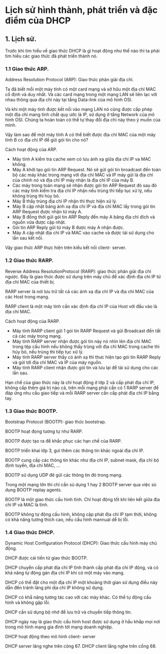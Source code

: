 # Lịch sử hình thành, phát triển và đặc điểm của DHCP

## 1. Lịch sử.

Trước khi tìm hiểu về giao thức DHCP là gì hoạt động như thế nào thì ta phải tìm hiếu các giao thức đã phát triển thành nó.

### 1.1 Giao thức ARP.

Address Resolution Protocol (ARP): Giao thức phân giải địa chỉ.

Ta đã biết mỗi một máy tính có một card mạng và sở hữu một địa chỉ MAC cố định và duy nhất. Và các card mạng trong một mạng LAN sẽ liên lạc với nhau thông qua địa chỉ này tại tầng Data-link của mô hình OSI.

Và khi một máy tính được kết nối vào mạng LAN nó cũng được cấp phép một địa chỉ mang tính chất quy ước là IP, sử dụng ở tầng Network của mô hình OSI. Chúng ta hoàn toàn có thể tự thay đổi địa chỉ này theo ý muốn của mình. 

Vậy làm sao để một máy tính A có thể biết được địa chỉ MAC của một máy tính B có địa chỉ IP để gửi gói tin cho nó?

Cách hoạt động của ARP.
- Máy tính A kiểm tra cache xem có lưu ánh xạ giữa địa chỉ IP va MAC không.
- Máy A khởi tạo gói tin ARP Request. Nó sẽ gửi  gói tin broadcast đến toàn bộ các máy khác trong mạng với địa chỉ MAC và IP máy gửi là địa chỉ của chính nó và địa chỉ IP máy nhận là địa chỉ IP của máy B.
- Các máy trong toàn mạng sẽ nhận được gói tin ARP Request đó sau đó các máy tính kiểm tra địa chỉ IP nhận nếu trùng thì tiếp tục xử lý, nếu không trùng thì hủy bỏ.
- Máy B thấy trùng địa chỉ IP nhận thì thực hiện xử lý.
- Máy B  cập nhật bảng ánh xạ địa chi IP và địa chỉ MAC lấy trong gói tin ARP Request được nhận từ máy A.
- Máy B đồng thởi gửi gói tin ARP Reply đến máy A băng địa chỉ đích và nguồn vừa được cập nhật.
- Gói tin ARP Reply gửi từ máy B được máy A nhận được.
- Máy A cập nhật địa chỉ IP và MAC vào cache và được tái sử dụng cho lần sau kết nối.

Vậy giao thức ARP thực hiện trên kiểu kết nối client- server.

### 1.2 Giao thức RARP.

Reverse Address ResolutionProtocol (RARP): giao thức phân giải địa chỉ ngược.
Đây là giao thức được sử dụng trên máy chủ để xác định địa chỉ IP từ  địa chỉ MAC của thiết bị.

RARP server là nơi lưu trữ tất cả các ánh xạ địa chỉ IP và địa chỉ MAC của các Host  trong mạng.

RARP client là một máy tính cần xác định địa chỉ IP của Host với đầu vào là địa chỉ MAC.

Cách hoạt động của RARP.
- Máy tính RARP client gửi 1 gói tin RARP Request và gửi Broadcast đến tất cả các máy trong mạng.
- Máy tính RARP server nhận được gói tin này nó nhìn lên địa chỉ MAC trong tệp cấu hình nếu không thấy trùng với địa chỉ MAC trong cache thì hủy bỏ, nếu trùng thì tiếp tục xử lý.
- Máy tính RARP server thấy có ánh xạ thì thưc hiện tạo gói tin RARP Reply và gửi tới địa chỉ MAC và IP của máy nguồn.
- Máy tính RARP client nhận được gói tin và lưu lại để tải sử dụng cho các lần sau.

Hạn chế của giao thức này là chỉ hoạt động ở lớp 2 và cấp phát địa chỉ IP, không cấp thêm giá trị nào cả, trên mỗi mạng phải cần có 1 RARP server để đáp ứng nhu cầu giao tiếp và mỗi RARP server cần cấp phát địa chỉ IP bằng tay.

### 1.3 Giao thức BOOTP.

Bootstrap Protocol (BOOTP): giao thức bootstrap.

BOOTP hoạt đọng tương tự như RARP.

BOOTP được tạo ra để khắc phục các hạn chế của RARP.

BOOTP triển khai lớp 3, gưi thêm các thông tin khác ngoài địa chỉ IP.

BOOTP cung cấp các thông tin khác như địa chỉ IP, subnet mask, địa chỉ bộ định tuyến, địa chỉ MAC, ...

BOOTP sử dụng UDP đê gửi các thông tin đó trong mạng.
 
Trong một mạng lớn thì chỉ cần sủ dụng 1 hay 2 BOOTP server qua việc sủ dụng BOOTP replay agents.

BOOTP là một giao thức cấu hình tĩnh. Chỉ hoạt động tốt khi liên kết giữa địa chỉ IP và MAC là tĩnh.

BOOTP không tự động cấu hình, không cập phát địa chỉ IP tạm thời, không có khả năng tương thích cao, nếu cấu hình mannual dễ bị lỗi.

### 1.4 Giao thức DHCP.

Dynamic Host Configuration Protocol (DHCP): Giao thức cấu hình máy chủ động.

DHCP được cải tiến từ giao thức BOOTP.

DHCP chuyển cấp phát địa chỉ IP tĩnh thành cấp phát địa chỉ IP động, và có khả năng tự động gán địa chỉ IP khi có một máy vào mạng.

DHCP có thể đặt cho một địa chỉ IP một khoảng thời gian sử dụng điều này dẫn đến tránh lãng phi dịa chỉ IP không sử dụng.

DHCP có khẳ năng tương tác cao với các máy khác. Có thể tự động cấu hình và không gặp lỗi.

DHCP cần sử dụng bộ nhớ để lưu trữ và chuyến tiếp thông tin.

DHCP ngày nay là giao thức cấu hình host được sử dụng ở hầu khắp mọi nơi trong mô hình mạng gia đình tới mạng doanh nghiệp.

DHCP hoạt động theo mô hình client- server

DHCP server lăng nghe trên công 67. DHCP client lắng nghe trên cổng 68.

